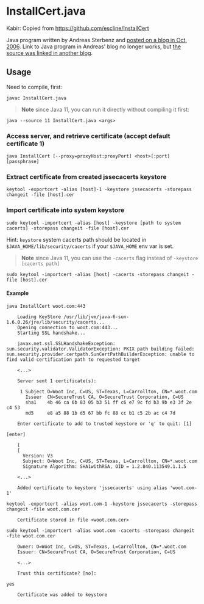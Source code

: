 # InstallCert.java

Kabir: Copied from https://github.com/escline/InstallCert

Java program written by Andreas Sterbenz and [posted on a blog in Oct, 2006](http://web.archive.org/web/20061108195331/http://blogs.sun.com/andreas/entry/no_more_unable_to_find). Link to Java program in Andreas' blog no longer works, but [the source was linked in another blog](https://web.archive.org/web/20190831085142/http://nodsw.com/blog/leeland/2006/12/06-no-more-unable-find-valid-certification-path-requested-target).


## Usage

Need to compile, first:
```
javac InstallCert.java
```

>**Note** since Java 11, you can run it directly without compiling it first:

```
java --source 11 InstallCert.java <args>
```


### Access server, and retrieve certificate (accept default certificate 1)

```
java InstallCert [--proxy=proxyHost:proxyPort] <host>[:port] [passphrase]
```


### Extract certificate from created jssecacerts keystore

```
keytool -exportcert -alias [host]-1 -keystore jssecacerts -storepass changeit -file [host].cer
```


### Import certificate into system keystore

```
sudo keytool -importcert -alias [host] -keystore [path to system cacerts] -storepass changeit -file [host].cer
```

Hint: `keystore` system cacerts path should be located in `$JAVA_HOME/lib/security/cacerts` if your `$JAVA_HOME` env var is set.

>**Note** since Java 11, you can use the `-cacerts` flag instead of `-keystore [cacerts path]`

```
sudo keytool -importcert -alias [host] -cacerts -storepass changeit -file [host].cer
```


#### Example

```
java InstallCert woot.com:443

    Loading KeyStore /usr/lib/jvm/java-6-sun-1.6.0.26/jre/lib/security/cacerts...
    Opening connection to woot.com:443...
    Starting SSL handshake...

    javax.net.ssl.SSLHandshakeException: sun.security.validator.ValidatorException: PKIX path building failed: sun.security.provider.certpath.SunCertPathBuilderException: unable to find valid certification path to requested target

    <...>

    Server sent 1 certificate(s):

     1 Subject O=Woot Inc, C=US, ST=Texas, L=Carrollton, CN=*.woot.com
       Issuer  CN=SecureTrust CA, O=SecureTrust Corporation, C=US
       sha1    4b 46 ca 6b 83 05 b3 51 ff c6 e7 9c fd b3 9b e3 3f 2e c4 53 
       md5     e8 a5 88 1b d5 67 bb fc 88 cc b1 c5 2b ac c4 7d 

    Enter certificate to add to trusted keystore or 'q' to quit: [1]

[enter]

    [
    [
      Version: V3
      Subject: O=Woot Inc, C=US, ST=Texas, L=Carrollton, CN=*.woot.com
      Signature Algorithm: SHA1withRSA, OID = 1.2.840.113549.1.1.5

    <...>

    Added certificate to keystore 'jssecacerts' using alias 'woot.com-1'

keytool -exportcert -alias woot.com-1 -keystore jssecacerts -storepass changeit -file woot.com.cer

    Certificate stored in file <woot.com.cer>
  
sudo keytool -importcert -alias woot.com -cacerts -storepass changeit -file woot.com.cer

    Owner: O=Woot Inc, C=US, ST=Texas, L=Carrollton, CN=*.woot.com
    Issuer: CN=SecureTrust CA, O=SecureTrust Corporation, C=US
  
    <...>
  
    Trust this certificate? [no]:
  
yes

    Certificate was added to keystore
```
